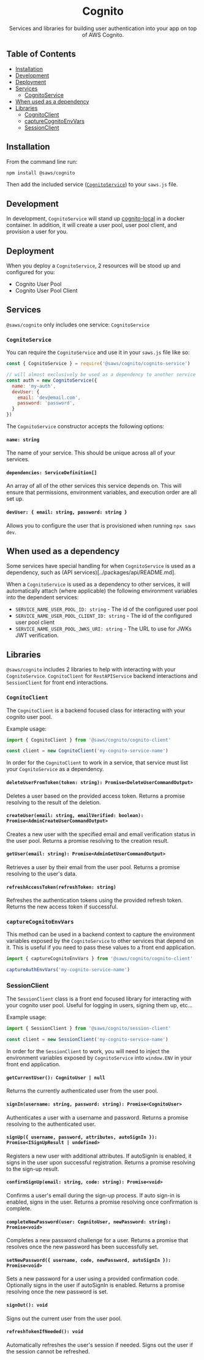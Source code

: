 <div align='center'>

# Cognito

Services and libraries for building user authentication into your app on top of AWS Cognito.

</div>

## Table of Contents
- [Installation](#installation)
- [Development](#development)
- [Deployment](#deployment)
- [Services](#services)
  - [CognitoService](#cognito-service)
- [When used as a dependency](#when-used-as-a-dependency)
- [Libraries](#libraries)
  - [CognitoClient](#cognito-client)
  - [captureCognitoEnvVars](#capture-env-vars)
  - [SessionClient](#session-client)

## Installation <a id='installation'>

From the command line run:
```bash
npm install @saws/cognito
```

Then add the included service ([`CognitoService`](#cognito-service)) to your `saws.js` file.

## Development <a id='development'>

In development, `CognitoService` will stand up [cognito-local](https://github.com/jagregory/cognito-local) in a docker container. In addition, it will create a user pool, user pool client, and provision a user for you.

## Deployment <a id='deployment'>

When you deploy a `CognitoService`, 2 resources will be stood up and configured for you:
 - Cognito User Pool
 - Cognito User Pool Client

## Services <a id='services'>

`@saws/cognito` only includes one service: `CognitoService`

### `CognitoService` <a id='cognito-service'>

You can require the `CognitoService` and use it in your `saws.js` file like so:
```js
const { CognitoService } = require('@saws/cognito/cognito-service')

// will almost exclusively be used as a dependency to another service
const auth = new CognitoService({
  name: 'my-auth',
  devUser: {
    email: 'dev@email.com',
    password: 'password',
  }
})
```

The `CognitoService` constructor accepts the following options:

#### `name: string`
The name of your service. This should be unique across all of your services.

#### `dependencies: ServiceDefinition[]`
An array of all of the other services this service depends on. This will ensure that permissions, environment variables, and execution order are all set up.

#### `devUser: { email: string, password: string }`
Allows you to configure the user that is provisioned when running `npx saws dev`.

## When used as a dependency <a id='when-used-as-a-dependency'>

Some services have special handling for when `CognitoService` is used as a dependency, such as (API services)[../packages/api/README.md].

When a `CognitoService` is used as a dependency to other services, it will automatically attach (where applicable) the following environment variables into the dependent services:
 - `SERVICE_NAME_USER_POOL_ID: string` - The id of the configured user pool
 - `SERVICE_NAME_USER_POOL_CLIENT_ID: string` - The id of the configured user pool client
 - `SERVICE_NAME_USER_POOL_JWKS_URI: string` - The URL to use for JWKs JWT verification.

## Libraries <a id='libraries'>

`@saws/cognito` includes 2 libraries to help with interacting with your `CognitoService`. `CognitoClient` for `RestAPIService` backend interactions and `SessionClient` for front end interactions.

### `CognitoClient` <a id='cognito-client'>

The `CognitoClient` is a backend focused class for interacting with your cognito user pool.

Example usage:
```ts
import { CognitoClient } from '@saws/cognito/cognito-client'

const client = new CognitoClient('my-cognito-service-name')
```

In order for the `CognitoClient` to work in a service, that service must list your `CognitoService` as a dependency.

#### `deleteUserFromToken(token: string): Promise<DeleteUserCommandOutput>`
Deletes a user based on the provided access token. Returns a promise resolving to the result of the deletion.

#### `createUser(email: string, emailVerified: boolean): Promise<AdminCreateUserCommandOutput>`
Creates a new user with the specified email and email verification status in the user pool. Returns a promise resolving to the creation result.

#### `getUser(email: string): Promise<AdminGetUserCommandOutput>`
Retrieves a user by their email from the user pool. Returns a promise resolving to the user's data.

#### `refreshAccessToken(refreshToken: string)`
Refreshes the authentication tokens using the provided refresh token. Returns the new access token if successful.

### `captureCognitoEnvVars` <a id='capture-env-vars'>
This method can be used in a backend context to capture the environment variables exposed by the `CognitoService` to other services that depend on it. This is useful if you need to pass these values to a front end application.

```ts
import { captureCognitoEnvVars } from '@saws/cognito/cognito-client'

captureAuthEnvVars('my-cognito-service-name')
```

### SessionClient <a id='session-client'>

The `SessionClient` class is a front end focused library for interacting with your cognito user pool. Useful for logging in users, signing them up, etc...

Example usage:

```ts
import { SessionClient } from '@saws/cognito/session-client'

const client = new SessionClient('my-cognito-service-name')
```

In order for the `SessionClient` to work, you will need to inject the environment variables exposed by `CognitoService` into `window.ENV` in your front end application.

#### `getCurrentUser(): CognitoUser | null`
Returns the currently authenticated user from the user pool.

#### `signIn(username: string, password: string): Promise<CognitoUser>`
Authenticates a user with a username and password. Returns a promise resolving to the authenticated user.

#### `signUp({ username, password, attributes, autoSignIn }): Promise<ISignUpResult | undefined>`
Registers a new user with additional attributes. If autoSignIn is enabled, it signs in the user upon successful registration. Returns a promise resolving to the sign-up result.

#### `confirmSignUp(email: string, code: string): Promise<void>`
Confirms a user's email during the sign-up process. If auto sign-in is enabled, signs in the user. Returns a promise resolving once confirmation is complete.

#### `completeNewPassword(user: CognitoUser, newPassword: string): Promise<void>`
Completes a new password challenge for a user. Returns a promise that resolves once the new password has been successfully set.

#### `setNewPassword({ username, code, newPassword, autoSignIn }): Promise<void>`
Sets a new password for a user using a provided confirmation code. Optionally signs in the user if autoSignIn is enabled. Returns a promise resolving once the new password is set.

#### `signOut(): void`
Signs out the current user from the user pool.

#### `refreshTokenIfNeeded(): void`
Automatically refreshes the user's session if needed. Signs out the user if the session cannot be refreshed.
